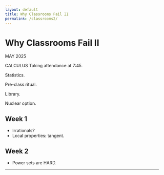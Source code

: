 ```yaml
---
layout: default
title: Why Classrooms Fail II
permalink: /classrooms2/
---
```


# Why Classrooms Fail II
<p class="font3 right">MAY 2025</p>

CALCULUS
Taking attendance at 7:45.

Statistics.

Pre-class ritual.

Library.

Nuclear option.

## Week 1
* Irrationals?
* Local properties: tangent.

## Week 2
* Power sets are HARD.


---
